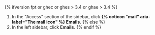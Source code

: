 {% ifversion fpt or ghec or ghes > 3.4 or ghae > 3.4 %}
1. In the "Access" section of the sidebar, click **{% octicon "mail" aria-label="The mail icon" %} Emails**.
{% else %}
1. In the left sidebar, click **Emails**.
{% endif %}
